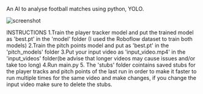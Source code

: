 An AI to analyse football matches using python, YOLO.


![screenshot](https://github.com/user-attachments/assets/6d5b2320-8396-4902-a39b-872f7eee9890)



INSTRUCTIONS
    1.Train the player tracker model and put the trained model as 'best.pt' in the 'model' folder (I used the Roboflow dataset to train both models)
    2.Train the pitch points model and put as 'best.pt' in the 'pitch_models' folder
    3.Put your input video as 'input_video.mp4' in the 'input_videos' folder(be advise that longer videos may cause issues and/or take too long)
    4.Run main.py
    5. The 'stubs' folder cointains saved stubs for the player tracks and pitch points of the last run in order to make it faster to run multiple times for the same video and make changes, if you change the input video make sure to delete the stubs.
